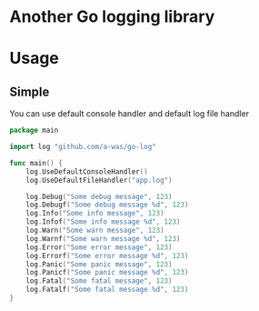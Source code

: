 # Another Go logging library

# Usage

## Simple

You can use default console handler and default log file handler

```go
package main

import log "github.com/a-was/go-log"

func main() {
	log.UseDefaultConsoleHandler()
	log.UseDefaultFileHandler("app.log")

	log.Debug("Some debug message", 123)
	log.Debugf("Some debug message %d", 123)
	log.Info("Some info message", 123)
	log.Infof("Some info message %d", 123)
	log.Warn("Some warn message", 123)
	log.Warnf("Some warn message %d", 123)
	log.Error("Some error message", 123)
	log.Errorf("Some error message %d", 123)
	log.Panic("Some panic message", 123)
	log.Panicf("Some panic message %d", 123)
	log.Fatal("Some fatal message", 123)
	log.Fatalf("Some fatal message %d", 123)
}
```
